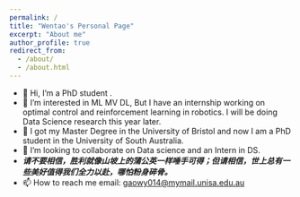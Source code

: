 ```yaml
---
permalink: /
title: "Wentao's Personal Page"
excerpt: "About me"
author_profile: true
redirect_from: 
  - /about/
  - /about.html
---
```


- 👋 Hi, I’m a PhD student .
- 👀 I’m interested in ML MV DL, But I have an internship working on optimal control and reinforcement learning in robotics. I will be doing Data Science research this year later.
- 🌱 I got my Master Degree in the University of Bristol and now I am a PhD student in the University of South Australia.
- 💞️ I’m looking to collaborate on Data science and an Intern in DS.
- ***请不要相信，胜利就像山坡上的蒲公英一样唾手可得；但请相信，世上总有一些美好值得我们全力以赴，哪怕粉身碎骨。***
- 📫 How to reach me
email: gaowy014@mymail.unisa.edu.au

<!---
gwt9970161/gwt9970161 is a ✨ special ✨ repository because its `README.md` (this file) appears on your GitHub profile.
You can click the Preview link to take a look at your changes.
--->
